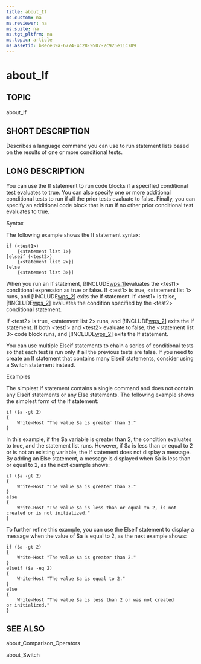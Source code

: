 ```yaml
---
title: about_If
ms.custom: na
ms.reviewer: na
ms.suite: na
ms.tgt_pltfrm: na
ms.topic: article
ms.assetid: b8ece39a-6774-4c28-9507-2c925e11c789
---
```

# about_If
## TOPIC  
 about\_If  
  
## SHORT DESCRIPTION  
 Describes a language command you can use to run statement lists based on the results of one or more conditional tests.  
  
## LONG DESCRIPTION  
 You can use the If statement to run code blocks if a specified conditional test evaluates to true. You can also specify one or more additional conditional tests to run if all the prior tests evaluate to false. Finally, you can specify an additional code block that is run if no other prior conditional test evaluates to true.  
  
 Syntax  
  
 The following example shows the If statement syntax:  
  
```  
if (<test1>)   
    {<statement list 1>}  
[elseif (<test2>)  
    {<statement list 2>}]  
[else  
    {<statement list 3>}]  
```  
  
 When you run an If statement, [!INCLUDE[wps_1](../Token/wps_1_md.md)]evaluates the \<test1\> conditional expression as true or false. If \<test1\> is true, \<statement list 1\> runs, and [!INCLUDE[wps_2](../Token/wps_2_md.md)] exits the If statement. If \<test1\> is false, [!INCLUDE[wps_2](../Token/wps_2_md.md)] evaluates the condition specified by the \<test2\> conditional statement.  
  
 If \<test2\> is true, \<statement list 2\> runs, and [!INCLUDE[wps_2](../Token/wps_2_md.md)] exits the If statement. If both \<test1\> and \<test2\> evaluate to false, the \<statement list 3\> code block runs, and [!INCLUDE[wps_2](../Token/wps_2_md.md)] exits the If statement.  
  
 You can use multiple Elseif statements to chain a series of conditional tests so that each test is run only if all the previous tests are false. If you need to create an If statement that contains many Elseif statements, consider using a Switch statement instead.  
  
 Examples  
  
 The simplest If statement contains a single command and does not contain any Elseif statements or any Else statements. The following example shows the simplest form of the If statement:  
  
```  
if ($a -gt 2)  
{  
    Write-Host "The value $a is greater than 2."  
}  
```  
  
 In this example, if the $a variable is greater than 2, the condition evaluates to true, and the statement list runs. However, if $a is less than or equal to 2 or is not an existing variable, the If statement does not display a message. By adding an Else statement, a message is displayed when $a is less than or equal to 2, as the next example shows:  
  
```  
if ($a -gt 2)  
{  
    Write-Host "The value $a is greater than 2."  
}  
else  
{  
    Write-Host "The value $a is less than or equal to 2, is not   
created or is not initialized."  
}  
```  
  
 To further refine this example, you can use the Elseif statement to display a message when the value of $a is equal to 2, as the next example shows:  
  
```  
if ($a -gt 2)  
{  
    Write-Host "The value $a is greater than 2."  
}  
elseif ($a -eq 2)  
{  
    Write-Host "The value $a is equal to 2."  
}  
else  
{  
    Write-Host "The value $a is less than 2 or was not created   
or initialized."  
}  
```  
  
## SEE ALSO  
 about\_Comparison\_Operators  
  
 about\_Switch